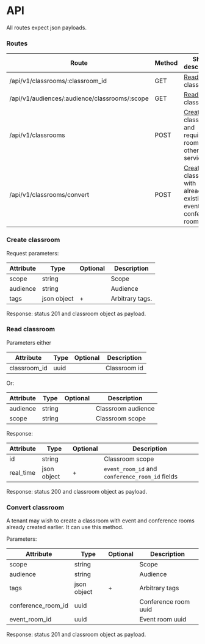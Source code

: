 # API

All routes expect json payloads.

### Routes
Route                                          | Method | Short description
---------------------------------------------- | ------ | ----------
/api/v1/classrooms/:classroom_id               | GET    | [Reads](#read-classroom) classroom.
/api/v1/audiences/:audience/classrooms/:scope  | GET    | [Reads](#read-classroom) classroom.
/api/v1/classrooms                             | POST   | [Creates](#create-classroom) classroom and required rooms in other services.
/api/v1/classrooms/convert                     | POST   | [Creates](#convert-classroom) classroom with already existing event and conference rooms.

### Create classroom

Request parameters:

Attribute              | Type        | Optional | Description
---------------------- | ----------- | -------- | -------------------------------------------------
scope                  | string      |          | Scope
audience               | string      |          | Audience
tags                   | json object | +        | Arbitrary tags.

Response: status 201 and classroom object as payload.

### Read classroom

Parameters either

Attribute            | Type        | Optional | Description
-------------------- | ----------- | -------- | --------------
classroom_id         | uuid        |          | Classroom id

Or:

Attribute            | Type        | Optional | Description
-------------------- | ----------- | -------- | ------------------
audience             | string      |          | Classroom audience
scope                | string      |          | Classroom scope

Response:

Attribute              | Type        | Optional | Description
---------------------- | ----------- | -------- | ---------------------------------------------------------
id                     | string      |          | Classroom scope
real_time              | json object | +        | `event_room_id` and `conference_room_id` fields

Response: status 200 and classroom object as payload.

### Convert classroom

A tenant may wish to create a classroom with event and conference rooms already created earlier. It can use this method.

Parameters:

Attribute              | Type        | Optional | Description
---------------------- | ----------- | -------- | -------------------------------------------------
scope                  | string      |          | Scope
audience               | string      |          | Audience
tags                   | json object | +        | Arbitrary tags
conference_room_id     | uuid        |          | Conference room uuid
event_room_id          | uuid        |          | Event room uuid

Response: status 201 and classroom object as payload.
